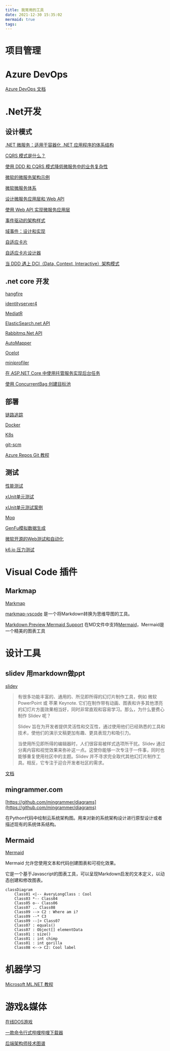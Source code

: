 ```yaml
---
title: 我常用的工具
date: 2021-12-30 15:35:02
mermaid: true
tags:
---
```

# 项目管理

# Azure DevOps
[Azure DevOps 文档](https://docs.microsoft.com/zh-cn/azure/devops/?view=azure-devops)

# .Net开发


## 设计模式 
[.NET 微服务：适用于容器化 .NET 应用程序的体系结构](https://docs.microsoft.com/zh-cn/dotnet/architecture/microservices/)

[CQRS 模式是什么？](https://docs.microsoft.com/zh-cn/azure/architecture/patterns/cqrs)

[使用 DDD 和 CQRS 模式降低微服务中的业务复杂性](https://docs.microsoft.com/zh-cn/dotnet/architecture/microservices/microservice-ddd-cqrs-patterns/)

[微软的微服务架构示例](https://github.com/dotnet-architecture/eShopOnContainers)

[微软微服务体系](https://docs.microsoft.com/zh-cn/azure/architecture/microservices/)

[设计微服务应用层和 Web API](https://docs.microsoft.com/zh-cn/dotnet/architecture/microservices/microservice-ddd-cqrs-patterns/microservice-application-layer-web-api-design)

[使用 Web API 实现微服务应用层](https://docs.microsoft.com/zh-cn/dotnet/architecture/microservices/microservice-ddd-cqrs-patterns/microservice-application-layer-implementation-web-api)

[事件驱动的架构样式](https://docs.microsoft.com/zh-cn/azure/architecture/guide/architecture-styles/event-driven)

[域事件：设计和实现](https://docs.microsoft.com/zh-cn/dotnet/architecture/microservices/microservice-ddd-cqrs-patterns/domain-events-design-implementation)

[自适应卡片](https://docs.microsoft.com/zh-cn/adaptive-cards/)

[自适应卡片设计器](https://adaptivecards.io/designer/)

[当 DDD 遇上 DCI（Data, Context, Interactive）架构模式](https://www.infoq.cn/article/g6bk78djx_wukxps0kxm)


## .net core 开发
[hangfire](https://docs.hangfire.io/en/latest/index.html)

[identityserver4](https://identityserver4.readthedocs.io/en/latest/)

[MediatR](https://github.com/jbogard/MediatR/wiki)

[ElasticSearch.net API](https://www.elastic.co/guide/en/elasticsearch/client/net-api/6.x/index.html)

[Rabbitmq.Net API](https://www.rabbitmq.com/dotnet.html)

[AutoMapper](https://docs.automapper.org/en/stable/Getting-started.html)

[Ocelot](https://ocelot.readthedocs.io/en/latest/introduction/gettingstarted.html)

[miniprofiler](https://miniprofiler.com/)

[在 ASP.NET Core 中使用托管服务实现后台任务](https://docs.microsoft.com/zh-cn/aspnet/core/fundamentals/host/hosted-services?view=aspnetcore-6.0&viewFallbackFrom=aspnetcore-2.1&tabs=visual-studio#queued-background-tasks)

[使用 ConcurrentBag 创建目标池](https://docs.microsoft.com/zh-cn/dotnet/standard/collections/thread-safe/how-to-create-an-object-pool)

## 部署

[链路追踪](https://help.aliyun.com/document_detail/99880.html)

[Docker](https://docs.docker.com/get-started/)

[K8s](https://kubernetes.io/zh/docs/home/)

[git-scm](https://git-scm.com/book/zh/v2/%E8%B5%B7%E6%AD%A5-%E5%85%B3%E4%BA%8E%E7%89%88%E6%9C%AC%E6%8E%A7%E5%88%B6)

[Azure Repos Git 教程](https://docs.microsoft.com/zh-cn/azure/devops/repos/git/gitworkflow?view=azure-devops)

## 测试

[性能测试](https://benchmarkdotnet.org/)

[xUnit单元测试](https://xunit.net/)

[xUnit单元测试案例](https://www.cnblogs.com/selimsong/p/9306221.html)

[Moq](https://github.com/Moq/moq4/wiki/Quickstart)

[GenFu模拟数据生成](https://github.com/MisterJames/GenFu)

[微软开源的Web测试和自动化](https://playwright.dev/dotnet/docs/intro)

[k6.io 压力测试](https://github.com/grafana/k6)

# Visual Code 插件

## Markmap

[Markmap](https://marketplace.visualstudio.com/items?itemName=gera2ld.markmap-vscode)

[markmap-vscode](https://github.com/gera2ld/markmap-vscode) 是一个将Markdown转换为思维导图的工具。

[Markdown Preview Mermaid Support](https://marketplace.visualstudio.com/items?itemName=bierner.markdown-mermaid) 在MD文件中支持[Mermaid](https://mermaid-js.github.io/mermaid/#/)，Mermaid是一个精美的图表工具

# 设计工具

## slidev 用markdown做ppt

[slidev](https://cn.sli.dev/)

> 有很多功能丰富的、通用的、所见即所得的幻灯片制作工具，例如 微软 PowerPoint 或 苹果 Keynote. 它们在制作带有动画、图表和许多其他漂亮的幻灯片方面效果相当好，同时非常直观和容易学习。那么，为什么要费心制作 Slidev 呢？
>
>Slidev 旨在为开发者提供灵活性和交互性，通过使用他们已经熟悉的工具和技术，使他们的演示文稿更加有趣、更具表现力和吸引力。
>
>当使用所见即所得的编辑器时，人们很容易被样式选项所干扰。Slidev 通过分离内容和视觉效果来弥补这一点。这使你能够一次专注于一件事，同时也能够重复使用社区中的主题。Slidev 并不寻求完全取代其他幻灯片制作工具。相反，它专注于迎合开发者社区的需求。

[文档](https://cn.sli.dev/guide/why.html#slidev)

## mingrammer.com

[https://github.com/mingrammer/diagrams](https://github.com/mingrammer/diagrams)

在Python代码中绘制云系统架构图。用来对新的系统架构设计进行原型设计或者描述现有的系统体系结构。

## Mermaid
[Mermaid](https://mermaid-js.github.io/mermaid/#/)

Mermaid 允许您使用文本和代码创建图表和可视化效果。

它是一个基于Javascript的图表工具，可以呈现Markdown启发的文本定义，以动态创建和修改图表。

```mermaid
classDiagram
    Class01 <|-- AveryLongClass : Cool
    Class03 *-- Class04
    Class05 o-- Class06
    Class07 .. Class08
    Class09 --> C2 : Where am i?
    Class09 --* C3
    Class09 --|> Class07
    Class07 : equals()
    Class07 : Object[] elementData
    Class01 : size()
    Class01 : int chimp
    Class01 : int gorilla
    Class08 <--> C2: Cool label
```
# 机器学习

[Microsoft ML.NET 教程](https://docs.microsoft.com/zh-cn/dotnet/machine-learning/tutorials/)

# 游戏&媒体

[在线DOS游戏](https://dos.zczc.cz/)

[一款命令行式哔哩哔哩下载器](https://github.com/nilaoda/BBDown)

[后端架构师技术图谱](https://github.com/xingshaocheng/architect-awesome)